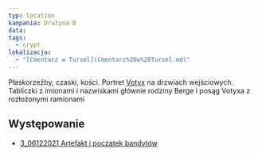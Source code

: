 ```yaml
---
typ: location
kampania: Drużyna B
data: 
tags:
  - crypt
lokalizacja:
  - "[Cmentarz w Tursel](Cmentarz%20w%20Tursel.md)"
---
```

Płaskorzeźby, czaski, kości. Portret [Votyx](../bogowie/Votyx.md) na drzwiach wejściowych. Tabliczki z imionami i nazwiskami głównie rodziny Berge i posąg Votyxa z rozłożonymi ramionami

## Występowanie
- [3_06122021 Artefakt i początek bandytów](../sesje/3_06122021%20Artefakt%20i%20pocz%C4%85tek%20bandyt%C3%B3w.md)
